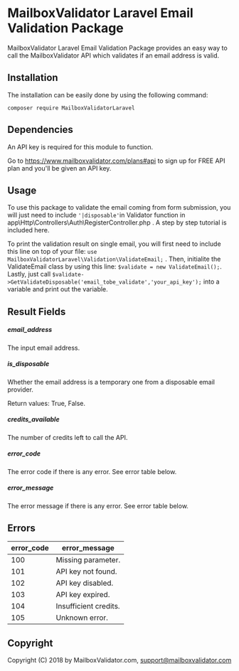 # MailboxValidator Laravel Email Validation Package

MailboxValidator Laravel Email Validation Package provides an easy way to call the MailboxValidator API which validates if an email address is valid.



## Installation

The installation can be easily done by using the following command:

`composer require MailboxValidatorLaravel`



## Dependencies

An API key is required for this module to function.

Go to https://www.mailboxvalidator.com/plans#api to sign up for FREE API plan and you'll be given an API key.



## Usage

To use this package to validate the email coming from form submission, you will just need to include `'|disposable'`in Validator function in app\Http\Controllers\Auth\RegisterController.php . A step by step tutorial is included here. 

To print the validation result on single email, you will first need to include this line on top of your file: `use MailboxValidatorLaravel\Validation\ValidateEmail;` . Then, initialite the ValidateEmail class by using this line: `$validate = new ValidateEmail();`. Lastly, just call `$validate->GetValidateDisposable('email_tobe_validate','your_api_key');`  into a variable and print out the variable.

## Result Fields 

##### email_address

The input email address.

##### is_disposable

Whether the email address is a temporary one from a disposable email provider.

Return values: True, False.

##### credits_available

The number of credits left to call the API.

##### error_code

The error code if there is any error. See error table below.

##### error_message

The error message if there is any error. See error table below.



## Errors

| error_code | error_message         |
| ---------- | --------------------- |
| 100        | Missing parameter.    |
| 101        | API key not found.    |
| 102        | API key disabled.     |
| 103        | API key expired.      |
| 104        | Insufficient credits. |
| 105        | Unknown error.        |



## Copyright

Copyright (C) 2018 by MailboxValidator.com, support@mailboxvalidator.com